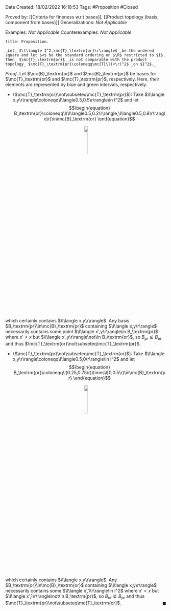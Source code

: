 <br />
<br />

Date Created: 18/02/2022 16:18:53
Tags: #Proposition #Closed 

Proved by: [[Criteria for fineness w.r.t bases]], [[Product topology (basis; component from bases)]]
Generalizations: _Not Applicable_

Examples: _Not Applicable_
Counterexamples: _Not Applicable_

``` ad-Proposition
title: Proposition.

_Let_ $\l\langle I^2,\mc{T}_\textrm{or}\r\rangle$ _be the ordered square and let $<$ be the standard ordering on $\R$ restricted to $I$. Then_ $\mc{T}_\textrm{or}$ _is not comparable with the product topology_ $\mc{T}_\textrm{pr}\coloneqq\mc{T}\l(<\r)^2$ _on $I^2$._

```

_Proof_. Let $\mc{B}_\textrm{or}$ and $\mc{B}_\textrm{pr}$ be bases for $\mc{T}_\textrm{or}$ and $\mc{T}_\textrm{pr}$, respectively. Here, their elements are represented by blue and green intervals, respectively.
* ($\mc{T}_\textrm{or}\not\subseteq\mc{T}_\textrm{pr}$): Take $\l\langle x,y\r\rangle\coloneqq\l\langle0.5,0.5\r\rangle\in I^2$ and let
$$\begin{equation}
    B_\textrm{or}\coloneqq\l(\l\langle0.5,0.2\r\rangle,\l\langle0.5,0.8\r\rangle\r)\in\mc{B}_\textrm{or}
\end{equation}$$

<center><img src="https://raw.githubusercontent.com/zhaoshenzhai/MathWiki/master/Images/19-02-2022_122650/image.svg", width=15%></center>

which certainly contains $\l\langle x,y\r\rangle$. Any basis $B_\textrm{pr}\in\mc{B}_\textrm{pr}$ containing $\l\langle x,y\r\rangle$ necessarily contains some point $\l\langle x',y\r\rangle\in B_\textrm{pr}$ where $x'\neq x$ but $\l\langle x',y\r\rangle\not\in B_\textrm{or}$, so $B_\textrm{pr}\not\subseteq B_\textrm{or}$ and thus $\mc{T}_\textrm{or}\not\subseteq\mc{T}_\textrm{pr}$.
* ($\mc{T}_\textrm{pr}\not\subseteq\mc{T}_\textrm{or}$): Take $\l\langle x,y\r\rangle\coloneqq\l\langle0.5,0\r\rangle\in I^2$ and let
$$\begin{equation}
    B_\textrm{pr}\coloneqq\l(0.25,0.75\r)\times\l[0,0.5\r)\in\mc{B}_\textrm{pr}
\end{equation}$$

<center><img src="https://raw.githubusercontent.com/zhaoshenzhai/MathWiki/master/Images/19-02-2022_124825/image.svg", width=15%></center>

which certainly contains $\l\langle x,y\r\rangle$. Any $B_\textrm{or}\in\mc{B}_\textrm{or}$ containing $\l\langle x,y\r\rangle$ necessarily contains some $\l\langle x',1\r\rangle\in I^2$ where $x'<x$ but $\l\langle x',1\r\rangle\not\in B_\textrm{pr}$, so $B_\textrm{or}\not\subseteq B_\textrm{pr}$ and thus $\mc{T}_\textrm{pr}\not\subseteq\mc{T}_\textrm{or}$.<span style="float:right;">$\blacksquare$</span>
